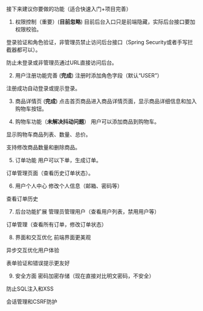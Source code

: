 接下来建议你要做的功能（适合快速入门+项目完善）
1. 权限控制（重要）(**目前忽略**)
目前后台入口只是前端隐藏，实际后台接口要加权限校验。

登录验证和角色验证，非管理员禁止访问后台接口（Spring Security或者手写拦截器都可以）。

防止未登录或非管理员通过URL直接访问后台。

2. 用户注册功能完善  (**完成**)
   注册时添加角色字段（默认“USER”）

注册成功自动登录或提示登录。

3. 商品详情页 (**完成**)
   点击首页商品进入商品详情页面，显示商品详细信息和加入购物车按钮。

4. 购物车功能（**未解决抖动问题**）
   用户可以添加商品到购物车。

显示购物车商品列表、数量、总价。

支持修改商品数量和删除商品。

5. 订单功能
   用户可以下单，生成订单。

订单管理页面（查看历史订单状态）。

6. 用户个人中心
   修改个人信息（邮箱、密码等）

查看订单历史

7. 后台功能扩展
   管理员管理用户（查看用户列表，禁用用户等）

订单管理（查看所有订单，修改订单状态）

8. 界面和交互优化
   前端界面更美观

异步交互优化用户体验

表单验证和错误提示更友好

9. 安全方面
   密码加密存储（现在直接对比明文密码，不安全）

防止SQL注入和XSS

会话管理和CSRF防护